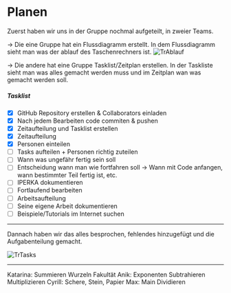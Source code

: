 # Planen

Zuerst haben wir uns in der Gruppe nochmal aufgeteilt, in zweier Teams.

-> Die eine Gruppe hat ein Flussdiagramm erstellt. In dem Flussdiagramm sieht man was der ablauf des Taschenrechners ist.
![TrAblauf](https://github.com/WeberCyrill/BLJ2023_TR_Max_Cyr_Ani_Kat/blob/main/Bilder/TrAblauf.png)

-> Die andere hat eine Gruppe Tasklist/Zeitplan erstellen. In der Taskliste sieht man was alles gemacht werden muss und im Zeitplan wan was gemacht werden soll.

##### Tasklist
- [x] GitHub Repository erstellen & Collaborators einladen 
- [x] Nach jedem Bearbeiten code commiten & pushen
- [x] Zeitaufteilung und Tasklist erstellen 
- [x] Zeitaufteilung 
- [x] Personen einteilen 
- [ ] Tasks aufteilen + Personen richtig zuteilen 
- [ ] Wann was ungefähr fertig sein soll 
- [ ] Entscheidung wann man wie fortfahren soll -> Wann mit Code anfangen, wann bestimmter Teil fertig ist, etc. 
- [ ] IPERKA dokumentieren 
- [ ] Fortlaufend bearbeiten 
- [ ] Arbeitsaufteilung 
- [ ] Seine eigene Arbeit dokumentieren     
- [ ] Beispiele/Tutorials im Internet suchen
_______________
Dannach haben wir das alles besprochen, fehlendes hinzugefügt und die Aufgabenteilung gemacht.

![TrTasks](https://github.com/WeberCyrill/BLJ2023_TR_Max_Cyr_Ani_Kat/blob/main/Bilder/TrTasksf.png)
_______________
Katarina:
	Summieren
	Wurzeln
	Fakultät
Anik:
	Exponenten
	Subtrahieren
	Multiplizieren
Cyrill:
	Schere, Stein, Papier
Max:
	Main
	Dividieren

